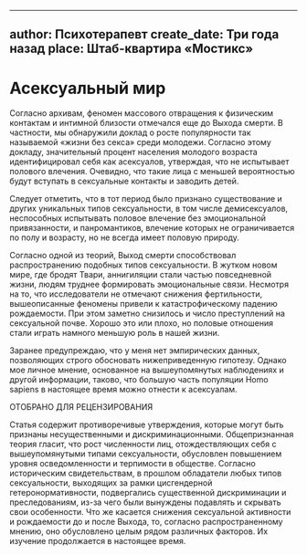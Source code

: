 
---
author: Психотерапевт
create_date: Три года назад
place: Штаб-квартира «Мостикс»
---

# Асексуальный мир


Согласно архивам, феномен массового отвращения к физическим контактам и интимной близости отмечался еще до Выхода смерти. В частности, мы обнаружили доклад о росте популярности так называемой «жизни без секса» среди молодежи. Согласно этому докладу, значительный процент населения молодого возраста идентифицировал себя как асексуалов, утверждая, что не испытывает полового влечения. Очевидно, что такие лица с меньшей вероятностью будут вступать в сексуальные контакты и заводить детей.


Следует отметить, что в тот период было признано существование и других уникальных типов сексуальности, в том числе демисексуалов, неспособных испытывать половое влечение без эмоциональной привязанности, и панромантиков, влечение которых не ограничивается по полу и возрасту, но не всегда имеет половую природу.


Согласно одной из теорий, Выход смерти способствовал распространению подобных типов сексуальности. В жутком новом мире, где бродят Твари, аннигиляции стали частью повседневной жизни, людям труднее формировать эмоциональные связи. Несмотря на то, что исследователи не отмечают снижения фертильности, вышеописанные феномены привели к катастрофическому падению рождаемости. При этом заметно снизилось и число преступлений на сексуальной почве. Хорошо это или плохо, но половые отношения стали играть намного меньшую роль в нашей жизни.


Заранее предупреждаю, что у меня нет эмпирических данных, позволяющих строго обосновать нижеприведенную гипотезу. Однако мое личное мнение, основанное на вышеупомянутых наблюдениях и другой информации, таково, что большую часть популяции Homo sapiens в настоящее время можно отнести к асексуалам.


ОТОБРАНО ДЛЯ РЕЦЕНЗИРОВАНИЯ


Статья содержит противоречивые утверждения, которые могут быть признаны несущественными и дискриминационными. Общепризнанная теория гласит, что рост численности лиц, отождествляющих себя с вышеупомянутыми типами сексуальности, обусловлен повышением уровня осведомленности и терпимости в обществе. Согласно историческим свидетельствам, в прошлом обладатели любых типов сексуальности, выходящих за рамки цисгендерной гетеронормативности, подвергались существенной дискриминации и преследованиям, из-за чего были вынуждены подавлять и скрывать свои особенности. Что же касается снижения сексуальной активности и рождаемости до и после Выхода, то, согласно распространенному мнению, оно обусловлено целым рядом различных факторов. Их изучение продолжается в настоящее время.





